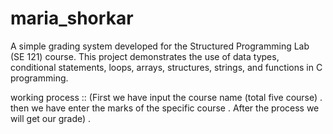 # maria_shorkar
A simple grading system developed for the Structured Programming Lab (SE 121) course. This project demonstrates the use of data types, conditional statements, loops, arrays, structures, strings, and functions in C programming.

working process ::
(First we have input the course name (total five course) . then we have enter the marks of the specific course . After the process we will get our grade) .
